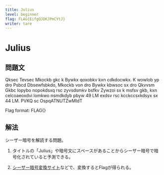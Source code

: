 ```yaml
---
title: Julius
level: beginner
flag: FLAG{EifgQJDKJPmCYtJ}
writer: tare
---
```


# Julius

## 問題文

Qksec Tevsec Mkockb gkc k Bywkx qoxobkv kxn cdkdocwkx. K wowlob yp dro Psbcd Dbsewfsbkdo, Mkockb von dro Bywkx kbwsoc sx dro Qkvvsm Gkbc lopybo nopokdsxq rsc zyvsdsmkv bsfkv Zywzoi sx k msfsv gkb, kxn celcoaeoxdvi lomkwo nsmdkdyb pbyw 49 LM exdsv rsc kcckccsxkdsyx sx 44 LM. PVKQ sc OspqATNUTZwMIdT

Flag format: FLAG{}


## 解法
シーザー暗号を解読する問題。<br>

1. タイトルの「Julius」や暗号文にスペースがあることからシーザー暗号で暗号化されていると予測できる。

2. [シーザー暗号変換サイト](https://dencode.com/ja/cipher/caesar)などで、変換するとFlagが得られる。

